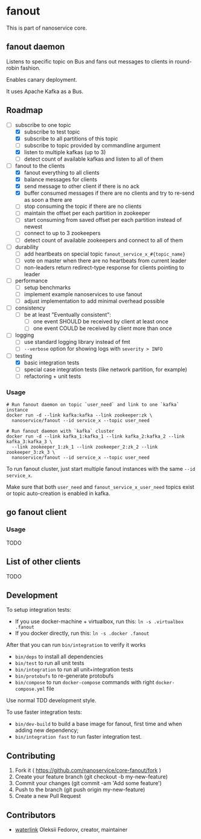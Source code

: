 # fanout

This is part of nanoservice core.

## fanout daemon

Listens to specific topic on Bus and fans out messages to clients in round-robin fashion.

Enables canary deployment.

It uses Apache Kafka as a Bus.

## Roadmap

 * [ ] subscribe to one topic
   * [x] subscribe to test topic
   * [x] subscribe to all partitions of this topic
   * [ ] subscribe to topic provided by commandline argument
   * [x] listen to multiple kafkas (up to 3)
   * [ ] detect count of available kafkas and listen to all of them
 * [ ] fanout to the clients
   * [x] fanout everything to all clients
   * [x] balance messages for clients
   * [x] send message to other client if there is no ack
   * [x] buffer consumed messages if there are no clients and try to re-send as
     soon a there are
   * [ ] stop consuming the topic if there are no clients
   * [ ] maintain the offset per each partition in zookeeper
   * [ ] start consuming from saved offset per each partition instead of newest
   * [ ] connect to up to 3 zookeepers
   * [ ] detect count of available zookeepers and connect to all of them
 * [ ] durability
   * [ ] add heartbeats on special topic `fanout_service_x_#{topic_name}`
   * [ ] vote on master when there are no heartbeats from current leader
   * [ ] non-leaders return redirect-type response for clients pointing to
     leader
 * [ ] performance
   * [ ] setup benchmarks
   * [ ] implement example nanoservices to use fanout
   * [ ] adjust implementation to add minimal overhead possible
 * [ ] consistency
   * [ ] be at least "Eventually consistent":
     * [ ] one event SHOULD be received by client at least once
     * [ ] one event COULD be received by client more than once
 * [ ] logging
   * [ ] use standard logging library instead of fmt
   * [ ] `--verbose` option for showing logs with `severity > INFO`
 * [ ] testing
   * [x] basic integration tests
   * [ ] special case integration tests (like network partition, for example)
   * [ ] refactoring + unit tests

### Usage

    # Run fanout daemon on topic `user_need` and link to one `kafka` instance
    docker run -d --link kafka:kafka --link zookeeper:zk \
      nanoservice/fanout --id service_x --topic user_need

    # Run fanout daemon with `kafka` cluster
    docker run -d --link kafka_1:kafka_1 --link kafka_2:kafka_2 --link kafka_3:kafka_3 \
      --link zookeeper_1:zk_1 --link zookeeper_2:zk_2 --link zookeeper_3:zk_3 \
      nanoservice/fanout --id service_x --topic user_need

To run fanout cluster, just start multiple fanout instances with the same `--id service_x`.

Make sure that both `user_need` and `fanout_service_x_user_need` topics exist or topic auto-creation is enabled in kafka.

## go fanout client

### Usage

TODO

## List of other clients

TODO

## Development

To setup integration tests:

* If you use docker-machine + virtualbox, run this: `ln -s .virtualbox .fanout`
* If you docker directly, run this: `ln -s .docker .fanout`

After that you can run `bin/integration` to verify it works

* `bin/deps` to install all dependencies
* `bin/test` to run all unit tests
* `bin/integration` to run all unit+integration tests
* `bin/protobufs` to re-generate protobufs
* `bin/compose` to run `docker-compose` commands with right `docker-compose.yml` file

Use normal TDD development style.

To use faster integration tests:

* `bin/dev-build` to build a base image for fanout, first time and when adding new dependency;
* `bin/integration fast` to run faster integration test.

## Contributing

1. Fork it ( https://github.com/nanoservice/core-fanout/fork )
1. Create your feature branch (git checkout -b my-new-feature)
1. Commit your changes (git commit -am 'Add some feature')
1. Push to the branch (git push origin my-new-feature)
1. Create a new Pull Request

## Contributors

* [waterlink](https://github.com/waterlink) Oleksii Fedorov, creator, maintainer
